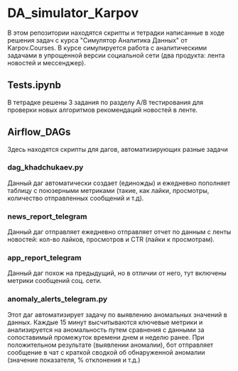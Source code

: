 # DA_simulator_Karpov
В этом репозитории находятся скрипты и тетрадки написанные в ходе решения задач с курса "Симулятор Аналитика Данных" от Karpov.Courses. В курсе симулируется работа с аналитическими задачами в упрощенной версии социальной сети (два продукта: лента новостей и мессенджер).
## Tests.ipynb
В тетрадке решены 3 задания по разделу A/B тестирования для проверки новых алгоритмов рекомендаций новостей в ленте.
## Airflow_DAGs
Здесь находятся скрипты для дагов, автоматизирующих разные задачи
### dag_khadchukaev.py
Данный даг автоматически создает (единожды) и ежедневно пополняет таблицу с поюзерными метриками (такие, как лайки, просмотры, количество отправленных сообщений и т.д).  
### news_report_telegram
Данный даг отправляет ежедневно отправляет отчет по данным с ленты новостей: кол-во лайков, просмотров и CTR (лайки к просмотрам).
### app_report_telegram
Данный даг похож на предыдущий, но в отличии от него, тут включены метрики сообщений соц. сети.
### anomaly_alerts_telegram.py
Этот даг автоматизирует задачу по выявлению аномальных значений в данных. Каждые 15 минут высчитываются ключевые метрики и анализируется на аномальность путем сравнения с данными за сопоставимый промежуток времени днем и неделю ранее. При положительном результате (выявлении аномалии), бот отправляет сообщение в чат с краткой сводкой об обнаруженной аномалии (значение показателя, % отклонения и т.д.) 
